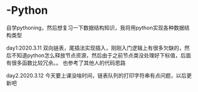 # -Python
自学pythoning，然后想复习一下数据结构知识，我将用python实现各种数据结构类型

day1:2020.3.11   双向链表，尾插法实现插入，刚刚入门逻辑上有很多欠缺的，然后不知道python怎么释放节点资源，然后由于之前节点类没处理好下标值，后面有很多函数比较冗余。。 也参考了其他人的代码思路

day2.2020.3.12   今天要上课没啥时间，链表队列的打印字符串有点问题，以后更新吧
